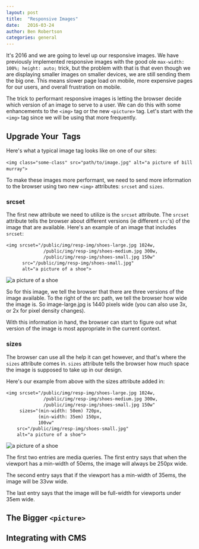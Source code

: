 ```yaml
---
layout: post
title:  "Responsive Images"
date:   2016-03-24
author: Ben Robertson
categories: general
---
```


It's 2016 and we are going to level up our responsive images. We have previously implemented responsive images with the good ole  `max-width: 100%; height: auto;` trick, but the problem with that is that even though we are displaying smaller images on smaller devices, we are still sending them the big one. This means slower page load on mobile, more expensive pages for our users, and overall frustration on mobile.

The trick to performant responsive images is letting the browser decide which version of an image to serve to a user. We can do this with some enhancements to the `<img>` tag or the new `<picture>` tag. Let's start with the `<img>` tag since we will be using that more frequently.

## Upgrade Your <img> Tags

Here's what a typical image tag looks like on one of our sites:

`<img class="some-class" src="path/to/image.jpg" alt="a picture of bill murray">`

To make these images more performant, we need to send more information to the browser using two new `<img>` attributes: `srcset` and `sizes`.

### srcset

The first new attribute we need to utilize is the `srcset` attribute. The `srcset` attribute tells the browser about different versions (ie different `src`'s) of the image that are available. Here's an example of an image that includes `srcset`:

~~~
<img srcset="/public/img/resp-img/shoes-large.jpg 1024w,
              /public/img/resp-img/shoes-medium.jpg 300w,
              /public/img/resp-img/shoes-small.jpg 150w"
      src="/public/img/resp-img/shoes-small.jpg"
      alt="a picture of a shoe">
~~~

<img srcset="/public/img/resp-img/shoes-large.jpg 1024w,
              /public/img/resp-img/shoes-medium.jpg 300w,
              /public/img/resp-img/shoes-small.jpg 150w"
      src="/public/img/resp-img/shoes-small.jpg"
      alt="a picture of a shoe">

So for this image, we tell the browser that there are three versions of the image available. To the right of the src path, we tell the browser how wide the image is. So image-large.jpg is 1440 pixels wide (you can also use 3x, or 2x for pixel density changes).

With this information in hand, the browser can start to figure out what version of the image is most appropriate in the current context.

### sizes

The browser can use all the help it can get however, and that's where the `sizes` attribute comes in. `sizes` attribute tells the browser how much space the image is supposed to take up in our design.

Here's our example from above with the sizes attribute added in:

~~~
<img srcset="/public/img/resp-img/shoes-large.jpg 1024w,
              /public/img/resp-img/shoes-medium.jpg 300w,
              /public/img/resp-img/shoes-small.jpg 150w"
     sizes="(min-width: 50em) 720px,
            (min-width: 35em) 150px,
            100vw"
    src="/public/img/resp-img/shoes-small.jpg"
    alt="a picture of a shoe">
~~~

<img srcset="/public/img/resp-img/shoes-large.jpg 1024w,
              /public/img/resp-img/shoes-medium.jpg 300w,
              /public/img/resp-img/shoes-small.jpg 150w"
     sizes="(min-width: 50em) 250px,
            (min-width: 35em) 33vw,
            100vw"
    src="/public/img/resp-img/shoes-small.jpg"
    alt="a picture of a shoe">

The first two entries are media queries. The first entry says that when the viewport has a min-width of 50ems, the image will always be 250px wide.

The second entry says that if the viewport has a min-width of 35ems, the image will be 33vw wide.

The last entry says that the image will be full-width for viewports under 35em wide.

## The Bigger `<picture>`

## Integrating with CMS
